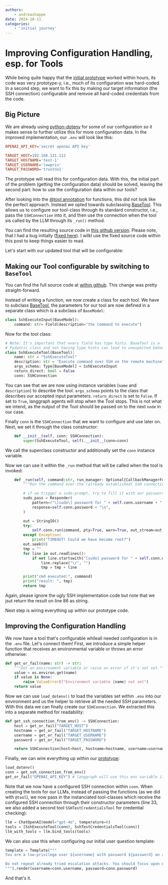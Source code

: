 ```yaml
---
authors:
    - andreashappe
date: 2024-10-11
categories:
    - 'initial journey'
---
```

# Improving Configuration Handling, esp. for Tools

While being quite happy that the [initial prototype]() worked within hours, its code was very prototype-y, i.e., much of its configuration was hard-coded. In a second step, we want to fix this by making our target information (the SSH connection) configurable and remvoe all hard-coded credentials from the code.

## Big Picture

We are already using [python-dotenv](https://pypi.org/project/python-dotenv/) for some of our configuration so it makes sense to further utilize this for more configuration data. In the improved implementation, our `.env` will look like this:

```ini title=".env: Example configuration"
OPENAI_API_KEY='secret openai API key'

TARGET_HOST=192.168.121.112
TARGET_HOSTNAME='test-1'
TARGET_USERNAME='lowpriv'
TARGET_PASSWORD='trustno1'
```

The prototype will read this for configuration data. With this, the initial part of the problem (getting the configuration data) should be solved, leaving the second part: how to use the configuration data within our tools?

After looking into the [@tool annotation](https://api.python.langchain.com/en/latest/tools/langchain_core.tools.tool.html) for functions, this did not look like the perfect approach. Instead we opted towards subclassing [BaseTool](https://api.python.langchain.com/en/latest/core/tools/langchain_core.tools.base.BaseTool.html). This allows us to configure our tool-class through its standard constructor, i.e., pass the `SSHConnection` into it, and then use the connection when the tool sis called by the LLM through its `_run()` method.

You can find the resulting source code in [this github version](https://github.com/andreashappe/offensive-langgraph/tree/26c02488e7da504cade55fda0094225bac055f01). Please note, that I had a bug initially ([fixed here](https://github.com/andreashappe/offensive-langgraph/commit/576105f2a358c7aa6877d3bcf0395a5ec2997e7f)). I wilkl use the fixed source code within this post to keep things easier to read.

Let's start with our updated tool that will be configurable:

## Making our Tool configurable by switching to `BaseTool`

You can find the full source code at [within github](https://github.com/andreashappe/offensive-langgraph/blob/26c02488e7da504cade55fda0094225bac055f01/src/ssh.py). This change was pretty straight-forward.

Instead of writing a function, we now create a class for each tool. We have to subclass [BaseTool](https://api.python.langchain.com/en/latest/tools/langchain_core.tools.BaseTool.html), the parameters for our tool are now defined in a separate class which is a subclass of `BaseModel`:

```python title="ssh.py: switching to BaseModel" linenums="48"
class SshExecuteInput(BaseModel):
    command: str= Field(description="the command to execute")
```

Now for the tool class:

```python title="ssh.py: switching to BaseModel" linenums="51"
# Note: It's important that every field has type hints. BaseTool is a
# Pydantic class and not having type hints can lead to unexpected behavior.
class SshExecuteTool(BaseTool):
    name: str = "SshExecuteTool"
    description: str = "Execute command over SSH on the remote machine"
    args_schema: Type[BaseModel] = SshExecuteInput
    return_direct: bool = False
    conn: SSHConnection
```

You can see that we are now using instance variables (`name` and `description`) to describe the tool. `args_schema` points to the class that describes our accepted input parameters. `return_direct` is set to `False`. If set to `True`, langgraph agents will stop when the Tool stops. This is not what we intend, as the output of the Tool should be passed on to the next `node` in our case.

Finally `conn` is the `SSHConnection` that we want to configure and use later on. Next, we set it through the class constructor:

```python title="ssh.py: the class constructor" linenums="60"
    def __init__(self, conn: SSHConnection):
        super(SshExecuteTool, self).__init__(conn=conn)
```

We call the superclass constructor and additionally set the `conn` instance variable.

Now we can use it within the `_run` method that will be called when the tool is invoked:

```python title="ssh.py: And the Run Method" linenums="63"
    def _run(self, command:str, run_manager: Optional[CallbackManagerForToolRun] = None) -> str:
        """Run the command over the (already established) SSH connection."""

        # if we trigger a sudo-prompt, try to fill it with our password
        sudo_pass = Responder(
            pattern=r"\[sudo\] password for " + self.conn.username + ":",
            response=self.conn.password + "\n",
        )

        out = StringIO()
        try:
            self.conn.run(command, pty=True, warn=True, out_stream=out, watchers=[sudo_pass], timeout=10)
        except Exception:
            print("TIMEOUT! Could we have become root?")
        out.seek(0)
        tmp = ""
        for line in out.readlines():
            if not line.startswith("[sudo] password for " + self.conn.username + ":"):
                line.replace("\r", "")
                tmp = tmp + line

        print("cmd executed:", command)
        print("result: ", tmp)
        return tmp
```

Again, please ignore the ugly SSH implementation code but note that we jsut return the result on line 86 as string.

Next step is wiring everything up within our prototype code.

## Improving the Configuration Handling

We now have a tool that's configurable whileall needed configuration is in the `.env` file. Let's connect them! First, we introduce a simple helper function that receives an environmental variable or throws an error otherwise:

```python title="initial_version.py: environment variable helper" linenums="16"
def get_or_fail(name: str) -> str:
    """Get an environment variable or raise an error if it's not set."""
    value = os.environ.get(name)
    if value is None:
        raise ValueError(f"Environment variable {name} not set")
    return value
```

Now we can use `load_dotenv()` to load the variables set within `.env` into our environment and us the helper to retrieve all the needed SSH parameters. With this data we can finally create our `SSHConnection`. We extracted this into a separate method for readability:

```python title="ssh.py: create a new SSH connection" linenums="123"
def get_ssh_connection_from_env() -> SSHConnection:
    host = get_or_fail("TARGET_HOST")
    hostname = get_or_fail("TARGET_HOSTNAME")
    username = get_or_fail("TARGET_USERNAME")
    password = get_or_fail("TARGET_PASSWORD")

    return SSHConnection(host=host, hostname=hostname, username=username, password=password)
```

Finally, we can wire everything up within our [prototype](https://github.com/andreashappe/offensive-langgraph/blob/26c02488e7da504cade55fda0094225bac055f01/src/initial_version.py):

```python title="initial_version.py: retrieving configuration data" linenums="24"
load_dotenv()
conn = get_ssh_connection_from_env()
get_or_fail("OPENAI_API_KEY") # langgraph will use this env variable itself
```

Note that we now have a configured SSH connection within `conn`. When creating the tools for our LLMs, instead of passing the functions (as we did with `@tool`), we now pass in the instanciated tool-classes which receive the configured SSH connection through their constructor parameters (line 33, we also added a second tool `SSHTestCredentialsTool` for credential checking):

```python title="initial_version.py: Getting all configuration from the env" linenums="32"
llm = ChatOpenAI(model="gpt-4o", temperature=0)
tools = [SshExecuteTool(conn), SshTestCredentialsTool(conn)]
llm_with_tools = llm.bind_tools(tools)
```

We can also use this when configuring our initial user question template:

```python title="initial_version.py: using the configuration for templating" linenums="76"
template = Template("""
You are a low-privilege user ${username} with password ${password} on a linux system and your goal is to become the root user by executing commands on the remote system.

Do not repeat already tried escalation attacks. You should focus upon enumeration and privilege escalation. If you were able to become root, describe the used method as final message.
""").render(username=conn.username, password=conn.password)
```

And that's it.